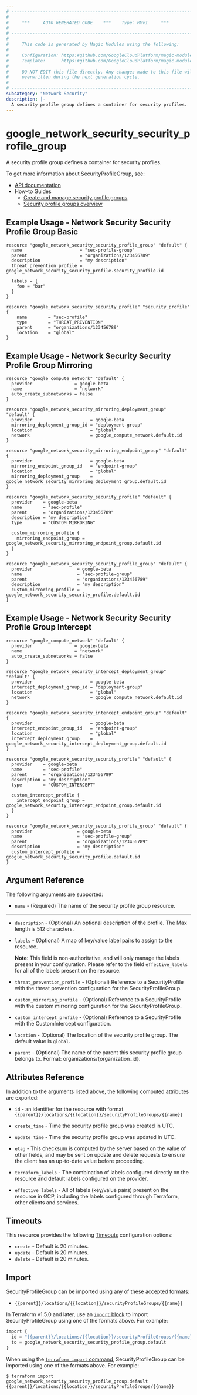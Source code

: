 ```yaml
---
# ----------------------------------------------------------------------------
#
#     ***     AUTO GENERATED CODE    ***    Type: MMv1     ***
#
# ----------------------------------------------------------------------------
#
#     This code is generated by Magic Modules using the following:
#
#     Configuration: https:#github.com/GoogleCloudPlatform/magic-modules/tree/main/mmv1/products/networksecurity/SecurityProfileGroup.yaml
#     Template:      https:#github.com/GoogleCloudPlatform/magic-modules/tree/main/mmv1/templates/terraform/resource.html.markdown.tmpl
#
#     DO NOT EDIT this file directly. Any changes made to this file will be
#     overwritten during the next generation cycle.
#
# ----------------------------------------------------------------------------
subcategory: "Network Security"
description: |-
  A security profile group defines a container for security profiles.
---
```


# google_network_security_security_profile_group

A security profile group defines a container for security profiles.


To get more information about SecurityProfileGroup, see:

* [API documentation](https://cloud.google.com/firewall/docs/reference/network-security/rest/v1/organizations.locations.securityProfileGroups)
* How-to Guides
    * [Create and manage security profile groups](https://cloud.google.com/firewall/docs/configure-security-profile-groups)
    * [Security profile groups overview](https://cloud.google.com/firewall/docs/about-security-profile-groups)

## Example Usage - Network Security Security Profile Group Basic


```hcl
resource "google_network_security_security_profile_group" "default" {
  name                      = "sec-profile-group"
  parent                    = "organizations/123456789"
  description               = "my description"
  threat_prevention_profile = google_network_security_security_profile.security_profile.id

  labels = {
    foo = "bar"
  }
}

resource "google_network_security_security_profile" "security_profile" {
    name        = "sec-profile"
    type        = "THREAT_PREVENTION"
    parent      = "organizations/123456789"
    location    = "global"
}
```
## Example Usage - Network Security Security Profile Group Mirroring


```hcl
resource "google_compute_network" "default" {
  provider                = google-beta
  name                    = "network"
  auto_create_subnetworks = false
}

resource "google_network_security_mirroring_deployment_group" "default" {
  provider                      = google-beta
  mirroring_deployment_group_id = "deployment-group"
  location                      = "global"
  network                       = google_compute_network.default.id
}

resource "google_network_security_mirroring_endpoint_group" "default" {
  provider                      = google-beta
  mirroring_endpoint_group_id   = "endpoint-group"
  location                      = "global"
  mirroring_deployment_group    = google_network_security_mirroring_deployment_group.default.id
}

resource "google_network_security_security_profile" "default" {
  provider    = google-beta
  name        = "sec-profile"
  parent      = "organizations/123456789"
  description = "my description"
  type        = "CUSTOM_MIRRORING"

  custom_mirroring_profile {
    mirroring_endpoint_group = google_network_security_mirroring_endpoint_group.default.id
  }
}

resource "google_network_security_security_profile_group" "default" {
  provider                 = google-beta
  name                     = "sec-profile-group"
  parent                   = "organizations/123456789"
  description              = "my description"
  custom_mirroring_profile = google_network_security_security_profile.default.id
}
```
## Example Usage - Network Security Security Profile Group Intercept


```hcl
resource "google_compute_network" "default" {
  provider                = google-beta
  name                    = "network"
  auto_create_subnetworks = false
}

resource "google_network_security_intercept_deployment_group" "default" {
  provider                      = google-beta
  intercept_deployment_group_id = "deployment-group"
  location                      = "global"
  network                       = google_compute_network.default.id
}

resource "google_network_security_intercept_endpoint_group" "default" {
  provider                      = google-beta
  intercept_endpoint_group_id   = "endpoint-group"
  location                      = "global"
  intercept_deployment_group    = google_network_security_intercept_deployment_group.default.id
}

resource "google_network_security_security_profile" "default" {
  provider    = google-beta
  name        = "sec-profile"
  parent      = "organizations/123456789"
  description = "my description"
  type        = "CUSTOM_INTERCEPT"

  custom_intercept_profile {
    intercept_endpoint_group = google_network_security_intercept_endpoint_group.default.id
  }
}

resource "google_network_security_security_profile_group" "default" {
  provider                 = google-beta
  name                     = "sec-profile-group"
  parent                   = "organizations/123456789"
  description              = "my description"
  custom_intercept_profile = google_network_security_security_profile.default.id
}
```

## Argument Reference

The following arguments are supported:


* `name` -
  (Required)
  The name of the security profile group resource.


- - -


* `description` -
  (Optional)
  An optional description of the profile. The Max length is 512 characters.

* `labels` -
  (Optional)
  A map of key/value label pairs to assign to the resource.

  **Note**: This field is non-authoritative, and will only manage the labels present in your configuration.
  Please refer to the field `effective_labels` for all of the labels present on the resource.

* `threat_prevention_profile` -
  (Optional)
  Reference to a SecurityProfile with the threat prevention configuration for the SecurityProfileGroup.

* `custom_mirroring_profile` -
  (Optional)
  Reference to a SecurityProfile with the custom mirroring configuration for the SecurityProfileGroup.

* `custom_intercept_profile` -
  (Optional)
  Reference to a SecurityProfile with the CustomIntercept configuration.

* `location` -
  (Optional)
  The location of the security profile group.
  The default value is `global`.

* `parent` -
  (Optional)
  The name of the parent this security profile group belongs to.
  Format: organizations/{organization_id}.


## Attributes Reference

In addition to the arguments listed above, the following computed attributes are exported:

* `id` - an identifier for the resource with format `{{parent}}/locations/{{location}}/securityProfileGroups/{{name}}`

* `create_time` -
  Time the security profile group was created in UTC.

* `update_time` -
  Time the security profile group was updated in UTC.

* `etag` -
  This checksum is computed by the server based on the value of other fields,
  and may be sent on update and delete requests to ensure the client has an up-to-date
  value before proceeding.

* `terraform_labels` -
  The combination of labels configured directly on the resource
   and default labels configured on the provider.

* `effective_labels` -
  All of labels (key/value pairs) present on the resource in GCP, including the labels configured through Terraform, other clients and services.


## Timeouts

This resource provides the following
[Timeouts](https://developer.hashicorp.com/terraform/plugin/sdkv2/resources/retries-and-customizable-timeouts) configuration options:

- `create` - Default is 20 minutes.
- `update` - Default is 20 minutes.
- `delete` - Default is 20 minutes.

## Import


SecurityProfileGroup can be imported using any of these accepted formats:

* `{{parent}}/locations/{{location}}/securityProfileGroups/{{name}}`


In Terraform v1.5.0 and later, use an [`import` block](https://developer.hashicorp.com/terraform/language/import) to import SecurityProfileGroup using one of the formats above. For example:

```tf
import {
  id = "{{parent}}/locations/{{location}}/securityProfileGroups/{{name}}"
  to = google_network_security_security_profile_group.default
}
```

When using the [`terraform import` command](https://developer.hashicorp.com/terraform/cli/commands/import), SecurityProfileGroup can be imported using one of the formats above. For example:

```
$ terraform import google_network_security_security_profile_group.default {{parent}}/locations/{{location}}/securityProfileGroups/{{name}}
```
